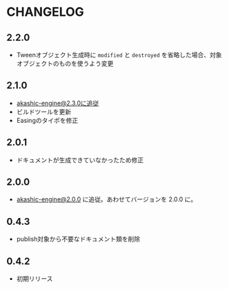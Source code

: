 # CHANGELOG

## 2.2.0
* Tweenオブジェクト生成時に `modified` と `destroyed` を省略した場合、対象オブジェクトのものを使うよう変更

## 2.1.0

* akashic-engine@2.3.0に追従
* ビルドツールを更新
* Easingのタイポを修正

## 2.0.1

* ドキュメントが生成できていなかったため修正

## 2.0.0

* akashic-engine@2.0.0 に追従。あわせてバージョンを 2.0.0 に。

## 0.4.3

* publish対象から不要なドキュメント類を削除

## 0.4.2

* 初期リリース
